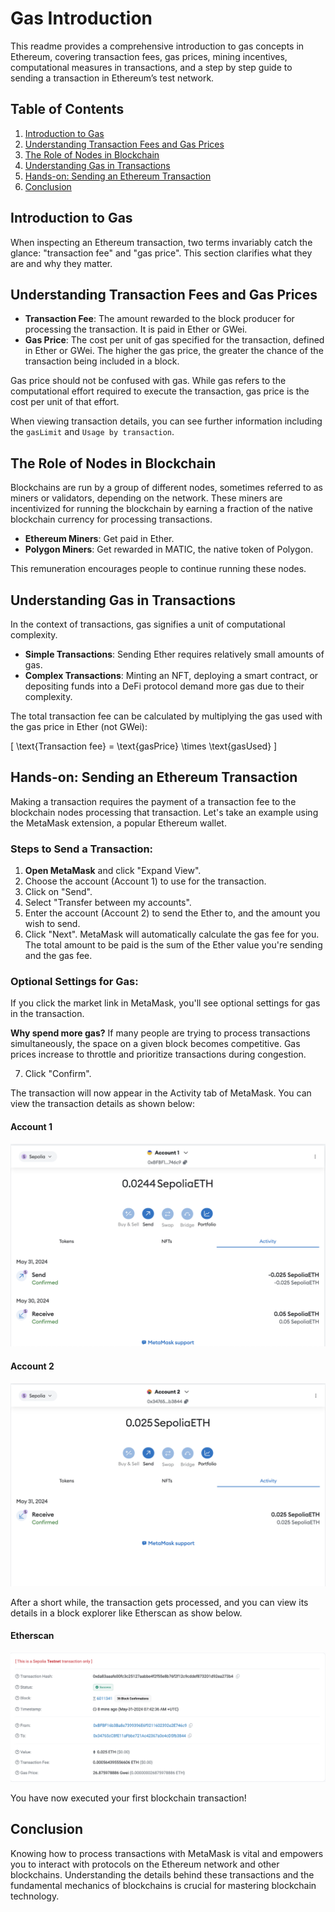 # Gas Introduction

This readme provides a comprehensive introduction to gas concepts in Ethereum, covering transaction fees, gas prices, mining incentives, computational measures in transactions, and a step by step guide to sending a transaction in Ethereum’s test network.

## Table of Contents

1. [Introduction to Gas](#introduction-to-gas)
2. [Understanding Transaction Fees and Gas Prices](#understanding-transaction-fees-and-gas-prices)
3. [The Role of Nodes in Blockchain](#the-role-of-nodes-in-blockchain)
4. [Understanding Gas in Transactions](#understanding-gas-in-transactions)
5. [Hands-on: Sending an Ethereum Transaction](#hands-on-sending-an-ethereum-transaction)
6. [Conclusion](#conclusion)

## Introduction to Gas

When inspecting an Ethereum transaction, two terms invariably catch the glance: "transaction fee" and "gas price". This section clarifies what they are and why they matter.

## Understanding Transaction Fees and Gas Prices

- **Transaction Fee**: The amount rewarded to the block producer for processing the transaction. It is paid in Ether or GWei.
- **Gas Price**: The cost per unit of gas specified for the transaction, defined in Ether or GWei. The higher the gas price, the greater the chance of the transaction being included in a block.

Gas price should not be confused with gas. While gas refers to the computational effort required to execute the transaction, gas price is the cost per unit of that effort.

When viewing transaction details, you can see further information including the `gasLimit` and `Usage by transaction`.

## The Role of Nodes in Blockchain

Blockchains are run by a group of different nodes, sometimes referred to as miners or validators, depending on the network. These miners are incentivized for running the blockchain by earning a fraction of the native blockchain currency for processing transactions.

- **Ethereum Miners**: Get paid in Ether.
- **Polygon Miners**: Get rewarded in MATIC, the native token of Polygon.

This remuneration encourages people to continue running these nodes.

## Understanding Gas in Transactions

In the context of transactions, gas signifies a unit of computational complexity.

- **Simple Transactions**: Sending Ether requires relatively small amounts of gas.
- **Complex Transactions**: Minting an NFT, deploying a smart contract, or depositing funds into a DeFi protocol demand more gas due to their complexity.

The total transaction fee can be calculated by multiplying the gas used with the gas price in Ether (not GWei):

\[ \text{Transaction fee} = \text{gasPrice} \times \text{gasUsed} \]

## Hands-on: Sending an Ethereum Transaction

Making a transaction requires the payment of a transaction fee to the blockchain nodes processing that transaction. Let's take an example using the MetaMask extension, a popular Ethereum wallet.

### Steps to Send a Transaction:

1. **Open MetaMask** and click "Expand View".
2. Choose the account (Account 1) to use for the transaction.
3. Click on "Send".
4. Select "Transfer between my accounts".
5. Enter the account (Account 2) to send the Ether to, and the amount you wish to send.
6. Click "Next". MetaMask will automatically calculate the gas fee for you. The total amount to be paid is the sum of the Ether value you're sending and the gas fee.

### Optional Settings for Gas:

If you click the market link in MetaMask, you'll see optional settings for gas in the transaction. 

**Why spend more gas?**
If many people are trying to process transactions simultaneously, the space on a given block becomes competitive. Gas prices increase to throttle and prioritize transactions during congestion.

7. Click "Confirm".

The transaction will now appear in the Activity tab of MetaMask. You can view the transaction details as shown below:

#### Account 1
![Account 1](https://github.com/jason-victor1/Gas-Intro/blob/main/Account1.png?raw=true)

#### Account 2
![Account 2](https://github.com/jason-victor1/Gas-Intro/blob/main/Account2.png?raw=true)


After a short while, the transaction gets processed, and you can view its details in a block explorer like Etherscan as show below.

#### Etherscan
![Etherscan](https://github.com/jason-victor1/Gas-Intro/blob/main/etherscan.png?raw=true)

You have now executed your first blockchain transaction!

## Conclusion

Knowing how to process transactions with MetaMask is vital and empowers you to interact with protocols on the Ethereum network and other blockchains. Understanding the details behind these transactions and the fundamental mechanics of blockchains is crucial for mastering blockchain technology.


